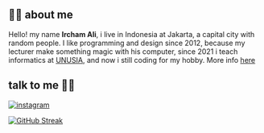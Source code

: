 ## :man_scientist: about me

Hello! my name **Ircham Ali**, i live in Indonesia at Jakarta, a capital city with random people. I like programming and design since 2012, because my lecturer make something magic with his computer, since 2021 i teach informatics at [UNUSIA](https://unusia.ac.id), and now i still coding for my hobby. More info [here](https://pddikti.kemdikbud.go.id/data_dosen/NUU2NERCNjktRDM5Qi00QjRDLTk5QjUtQkZEQzI2NDc0NzYz)

## talk to me 👋🏻

[![instagram](https://img.shields.io/badge/Instagram-E4405F?style=for-the-badge&logo=instagram&logoColor=white)](https://www.instagram.com/bro_irham)

[![GitHub Streak](http://github-readme-streak-stats.herokuapp.com?user=irchamali&theme=onedark&date_format=M%20j%5B%2C%20Y%5D&ring=DD2727)](https://git.io/streak-stats)

<!--
**irchamali/irchamali** is a ✨ _special_ ✨ repository because its `README.md` (this file) appears on your GitHub profile.
https://raw.githubusercontent.com/irchamali/irchamali/main/cvirham.pdf
Here are some ideas to get you started:

- 🔭 I’m currently working on ...
- 🌱 I’m currently learning ...
- 👯 I’m looking to collaborate on ...
- 🤔 I’m looking for help with ...
- 💬 Ask me about ...
- 📫 How to reach me: ...
- 😄 Pronouns: ...
- ⚡ Fun fact: ...
-->
